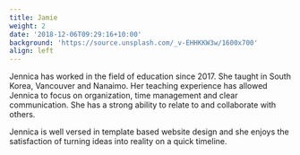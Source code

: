 ```yaml
---
title: Jamie
weight: 2
date: '2018-12-06T09:29:16+10:00'
background: 'https://source.unsplash.com/_v-EHHKKW3w/1600x700'
align: left
---
```

Jennica has worked in the field of education since 2017. She taught in South Korea, Vancouver and Nanaimo. Her teaching experience has allowed Jennica to focus on organization, time management and clear communication. She has a strong ability to relate to and collaborate with others.


Jennica is well versed in template based website design and she enjoys the satisfaction of turning ideas into reality on a quick timeline.
